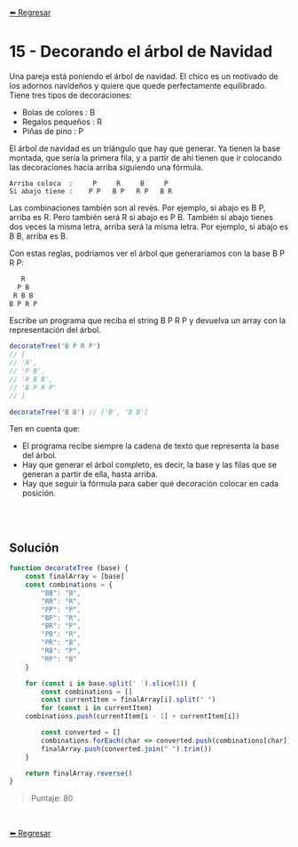 [⬅️ Regresar](https://github.com/cosmoart/adventJS)

# 15 - Decorando el árbol de Navidad

Una pareja está poniendo el árbol de navidad. El chico es un motivado de los adornos navideños y quiere que quede perfectamente equilibrado. Tiene tres tipos de decoraciones:

- Bolas de colores : B
- Regalos pequeños : R
- Piñas de pino : P

El árbol de navidad es un triángulo que hay que generar. Ya tienen la base montada, que sería la primera fila, y a partir de ahí tienen que ir colocando las decoraciones hacía arriba siguiendo una fórmula.

```
Arriba coloca  :     P     R     B     P
Si abajo tiene :    P P   B P   R P   B R
```

Las combinaciones también son al revés. Por ejemplo, si abajo es B P, arriba es R. Pero también será R si abajo es P B. También si abajo tienes dos veces la misma letra, arriba será la misma letra. Por ejemplo, si abajo es B B, arriba es B.

Con estas reglas, podríamos ver el árbol que generaríamos con la base B P R P:

```js
   R
  P B
 R B B
B P R P
```

Escribe un programa que reciba el string B P R P y devuelva un array con la representación del árbol.

```js
decorateTree('B P R P')
// [
// 'R',
// 'P B',
// 'R B B',
// 'B P R P'
// ]

decorateTree('B B') // ['B', 'B B']
```

Ten en cuenta que:

- El programa recibe siempre la cadena de texto que representa la base del árbol.
- Hay que generar el árbol completo, es decir, la base y las filas que se generan a partir de ella, hasta arriba.
- Hay que seguir la fórmula para saber qué decoración colocar en cada posición.

<br/>
<br/>

## Solución

```js
function decorateTree (base) {
	const finalArray = [base]
	const combinations = {
		"BB": "B",
		"RR": "R",
		"PP": "P",
		"BP": "R",
		"BR": "P",
		"PB": "R",
		"PR": "B",
		"RB": "P",
		"RP": "B"
	}

	for (const i in base.split(' ').slice(1)) {
		const combinations = []
		const currentItem = finalArray[i].split(" ")
		for (const i in currentItem)
    combinations.push(currentItem[i - 1] + currentItem[i])

		const converted = []
		combinations.forEach(char => converted.push(combinations[char]))
		finalArray.push(converted.join(" ").trim())
	}

	return finalArray.reverse()
}
```

> Puntaje: 80

<br/>

[⬅️ Regresar](https://github.com/cosmoart/adventJS)